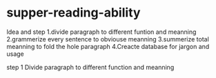 # supper-reading-ability
  Idea and step
1.divide paragraph to different funtion and meanning 
2.grammerize every sentence to obviouse meanning
3.summerize total meanning to fold the hole paragraph
4.Creacte database for jargon and usage

  step 1
  Divide paragraph to different function and meanning
  
